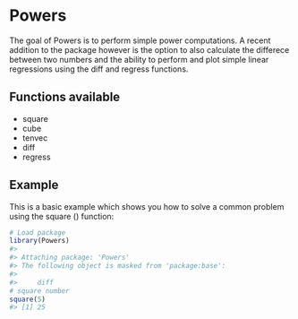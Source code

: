 <!-- README.md is generated from README.Rmd. Please edit that file -->
Powers
======

The goal of Powers is to perform simple power computations. A recent addition to the package however is the option to also calculate the differece between two numbers and the ability to perform and plot simple linear regressions using the diff and regress functions.

Functions available
-------------------

-   square
-   cube
-   tenvec
-   diff
-   regress

Example
-------

This is a basic example which shows you how to solve a common problem using the square () function:

``` r
# Load package
library(Powers)
#> 
#> Attaching package: 'Powers'
#> The following object is masked from 'package:base':
#> 
#>     diff
# square number
square(5)
#> [1] 25
```
